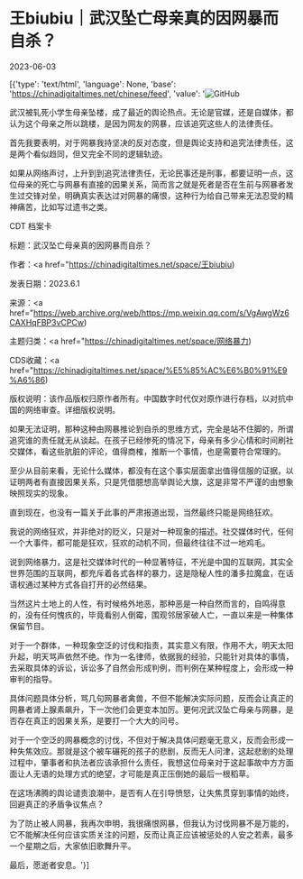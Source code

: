 # 王biubiu｜武汉坠亡母亲真的因网暴而自杀？

2023-06-03

[{'type': 'text/html', 'language': None, 'base': 'https://chinadigitaltimes.net/chinese/feed', 'value': '![GitHub](https://chinadigitaltimes.net/chinese/files/2023/06/image-1685790715421.png)

武汉被轧死小学生母亲坠楼，成了最近的舆论热点。无论是官媒，还是自媒体，都认为这个母亲之所以跳楼，是因为网友的网暴，应该追究这些人的法律责任。

首先我要表明，对于网暴我持坚决的反对态度，但是舆论支持和追究法律责任，这是两个看似趋同，但又完全不同的逻辑轨迹。

如果从网络声讨，上升到到追究法律责任，无论民事还是刑事，都要证明一点，这位母亲的死亡与网暴有直接的因果关系，简而言之就是死者是否在生前与网暴者发生过交锋对垒，明确真实表达过对网暴的痛恨，这种行为给自己带来无法忍受的精神痛苦，比如写过遗书之类。



CDT 档案卡

标题：武汉坠亡母亲真的因网暴而自杀？

作者：<a href="https://chinadigitaltimes.net/space/王biubiu)

发表日期：2023.6.1

来源：<a href="https://web.archive.org/web/https://mp.weixin.qq.com/s/VgAwgWz6CAXHqFBP3vCPCw)

主题归类：<a href="https://chinadigitaltimes.net/space/网络暴力)

CDS收藏：<a href="https://chinadigitaltimes.net/space/%E5%85%AC%E6%B0%91%E9%A6%86)

版权说明：该作品版权归原作者所有。中国数字时代仅对原作进行存档，以对抗中国的网络审查。详细版权说明。





如果无法证明，那种这种由网暴推论到自杀的思维方式，完全是站不住脚的，所谓追究谁的责任就无从谈起。在孩子已经惨死的情况下，母亲有多少心情和时间刷社交媒体，看这些肮脏的评论，值得商榷，推断一个事情，也是需要符合常理的。

至少从目前来看，无论什么媒体，都没有在这个事实层面拿出值得信服的证据，以证明两者有直接因果关系，只是凭借臆想高举舆论大旗，这是非常不严谨的由想象映照现实的现象。

直到现在，也没有一篇关于此事的严肃报道出现，当然最终只能是网络狂欢。

我说的网络狂欢，并非绝对的贬义，只是对一种现象的描述。社交媒体时代，任何一个大事件，都可能是狂欢，狂欢的动机不同，但最终往往不过一地鸡毛。

说到网络暴力，这是社交媒体时代的一种显著特征，不光是中国的互联网，其实全世界范围的互联网，都充斥着各式各样的暴力，这是隐秘人性的潘多拉魔盒，在话语权通过某种方式各自打开的必然结果。

当然这片土地上的人性，有时候格外地恶，那种恶是一种自然而言的，自鸣得意的，没有任何愧疚的，毕竟看别人倒霉，围观邻居家破人亡，一直以来是一种集体保留节目。

对于一个群体，一种现象空泛的讨伐和指责，其实意义有限，作用不大，明天太阳升起，明天骂声依然不绝。作为一名律师，依据我的经验，只能针对具体的事情，去采取具体的诉讼，诉讼多了自然会形成判例，而判例在某种程度上，会形成一种审判的指导。

具体问题具体分析，骂几句网暴者禽兽，不但不能解决实际问题，反而会让真正的网暴者肾上腺素飙升，下一次他们会更变本加厉。更何况武汉坠亡母亲与网暴，是否存在真正的因果关系，是要打一个大大的问号。

对于一个空泛的网暴概念的讨伐，不但对于解决具体问题毫无意义，反而会形成一种失焦效应。那就是这个被车碾死的孩子的悲剧，反而无人问津，这起悲剧的处理过程中，肇事者和执法者应该承担什么责任，我想这位母亲对于这起事故中方方面面让人无语的处理方式的绝望，才可能是真正压倒她的最后一根稻草。

在这场沸腾的舆论谴责浪潮中，是否有人在引导愤怒，让失焦贯穿到事情的始终，回避真正的矛盾争议焦点？

为了防止被人网暴，我再次申明，我很痛恨网暴，但我认为讨伐网暴不是万能的，它不能解决任何应该实质关注的问题，反而让真正应该被惩处的人安之若素，最多一个星期之后，大家依旧歌舞升平。

最后，愿逝者安息。'}]